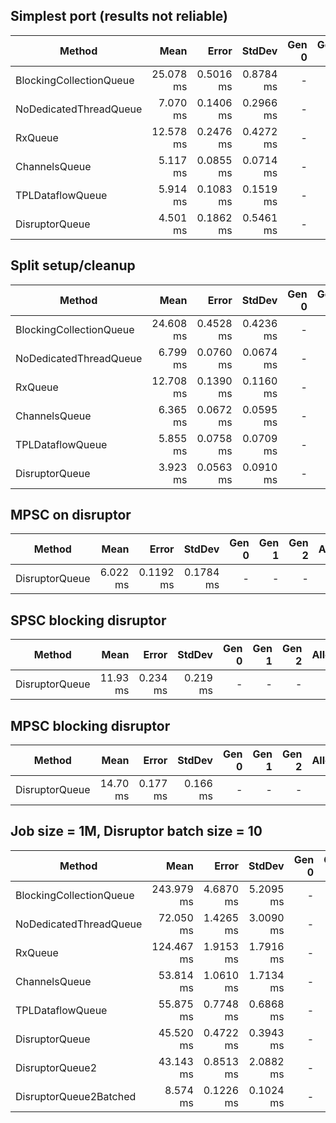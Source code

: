 ## Simplest port (results not reliable)
|                  Method |      Mean |     Error |    StdDev | Gen 0 | Gen 1 | Gen 2 | Allocated |
|------------------------ |----------:|----------:|----------:|------:|------:|------:|----------:|
| BlockingCollectionQueue | 25.078 ms | 0.5016 ms | 0.8784 ms |     - |     - |     - |      64 B |
|  NoDedicatedThreadQueue |  7.070 ms | 0.1406 ms | 0.2966 ms |     - |     - |     - |     290 B |
|                 RxQueue | 12.578 ms | 0.2476 ms | 0.4272 ms |     - |     - |     - |      64 B |
|           ChannelsQueue |  5.117 ms | 0.0855 ms | 0.0714 ms |     - |     - |     - |     248 B |
|        TPLDataflowQueue |  5.914 ms | 0.1083 ms | 0.1519 ms |     - |     - |     - |   17021 B |
|          DisruptorQueue |  4.501 ms | 0.1862 ms | 0.5461 ms |     - |     - |     - |      64 B |

## Split setup/cleanup
|                  Method |      Mean |     Error |    StdDev | Gen 0 | Gen 1 | Gen 2 | Allocated |
|------------------------ |----------:|----------:|----------:|------:|------:|------:|----------:|
| BlockingCollectionQueue | 24.608 ms | 0.4528 ms | 0.4236 ms |     - |     - |     - |      82 B |
|  NoDedicatedThreadQueue |  6.799 ms | 0.0760 ms | 0.0674 ms |     - |     - |     - |     250 B |
|                 RxQueue | 12.708 ms | 0.1390 ms | 0.1160 ms |     - |     - |     - |      73 B |
|           ChannelsQueue |  6.365 ms | 0.0672 ms | 0.0595 ms |     - |     - |     - |    1059 B |
|        TPLDataflowQueue |  5.855 ms | 0.0758 ms | 0.0709 ms |     - |     - |     - |   19858 B |
|          DisruptorQueue |  3.923 ms | 0.0563 ms | 0.0910 ms |     - |     - |     - |      64 B |

## MPSC on disruptor
|                  Method |      Mean |     Error |    StdDev | Gen 0 | Gen 1 | Gen 2 | Allocated |
|------------------------ |----------:|----------:|----------:|------:|------:|------:|----------:|
|          DisruptorQueue |  6.022 ms | 0.1192 ms | 0.1784 ms |     - |     - |     - |      64 B |

## SPSC blocking disruptor
|         Method |     Mean |    Error |   StdDev | Gen 0 | Gen 1 | Gen 2 | Allocated |
|--------------- |---------:|---------:|---------:|------:|------:|------:|----------:|
| DisruptorQueue | 11.93 ms | 0.234 ms | 0.219 ms |     - |     - |     - |      73 B |

## MPSC blocking disruptor
|         Method |     Mean |    Error |   StdDev | Gen 0 | Gen 1 | Gen 2 | Allocated |
|--------------- |---------:|---------:|---------:|------:|------:|------:|----------:|
| DisruptorQueue | 14.70 ms | 0.177 ms | 0.166 ms |     - |     - |     - |      64 B |

## Job size = 1M, Disruptor batch size = 10 
|                  Method |       Mean |     Error |    StdDev | Gen 0 | Gen 1 | Gen 2 | Allocated |
|------------------------ |-----------:|----------:|----------:|------:|------:|------:|----------:|
| BlockingCollectionQueue | 243.979 ms | 4.6870 ms | 5.2095 ms |     - |     - |     - |      64 B |
|  NoDedicatedThreadQueue |  72.050 ms | 1.4265 ms | 3.0090 ms |     - |     - |     - |     283 B |
|                 RxQueue | 124.467 ms | 1.9153 ms | 1.7916 ms |     - |     - |     - |      64 B |
|           ChannelsQueue |  53.814 ms | 1.0610 ms | 1.7134 ms |     - |     - |     - |    6685 B |
|        TPLDataflowQueue |  55.875 ms | 0.7748 ms | 0.6868 ms |     - |     - |     - |  146428 B |
|          DisruptorQueue |  45.520 ms | 0.4722 ms | 0.3943 ms |     - |     - |     - |      64 B |
|         DisruptorQueue2 |  43.143 ms | 0.8513 ms | 2.0882 ms |     - |     - |     - |         - |
|  DisruptorQueue2Batched |   8.574 ms | 0.1226 ms | 0.1024 ms |     - |     - |     - |         - |
